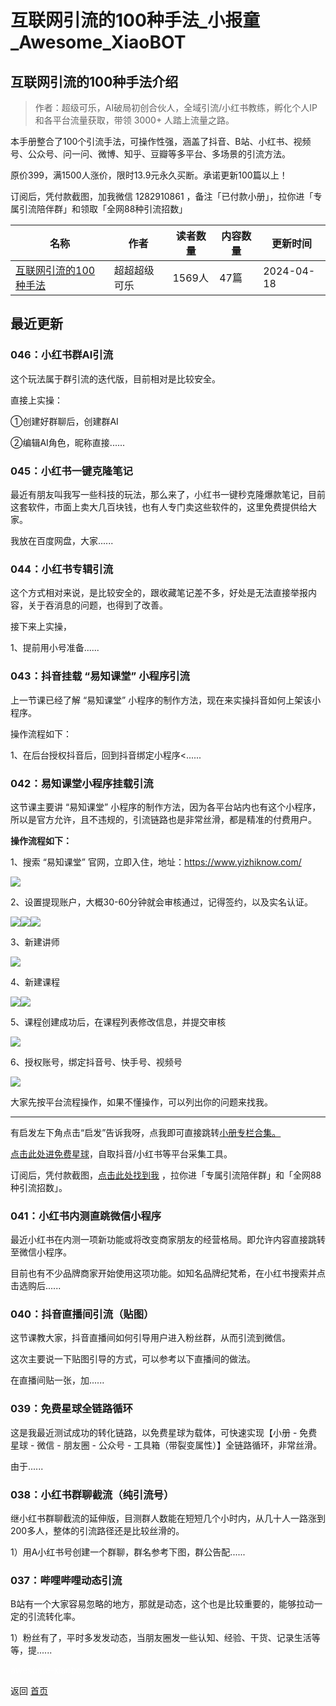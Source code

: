# 互联网引流的100种手法_小报童_Awesome_XiaoBOT

## 互联网引流的100种手法介绍
> 作者：超级可乐，AI破局初创合伙人，全域引流/小红书教练，孵化个人IP和各平台流量获取，带领 3000+ 人踏上流量之路。    
    
本手册整合了100个引流手法，可操作性强，涵盖了抖音、B站、小红书、视频号、公众号、问一问、微博、知乎、豆瓣等多平台、多场景的引流方法。    
    
原价399，满1500人涨价，限时13.9元永久买断。承诺更新100篇以上！    
    
订阅后，凭付款截图，加我微信 1282910861 ，备注「已付款小册」，拉你进「专属引流陪伴群」和领取「全网88种引流招数」  
  


|名称|作者|读者数量|内容数量|更新时间|
|---|---|---|---|---|
|[互联网引流的100种手法](https://xiaobot.net/p/sjnm78?refer=0b133df9-27dc-423b-8101-639049001c13)|超超超级可乐|1569人|47篇|2024-04-18|

## 最近更新
### 046：小红书群AI引流

这个玩法属于群引流的迭代版，目前相对是比较安全。

直接上实操：

①创建好群聊后，创建群AI

②编辑AI角色，昵称直接......

### 045：小红书一键克隆笔记

最近有朋友叫我写一些科技的玩法，那么来了，小红书一键秒克隆爆款笔记，目前这套软件，市面上卖大几百块钱，也有人专门卖这些软件的，这里免费提供给大家。

我放在百度网盘，大家......

### 044：小红书专辑引流

这个方式相对来说，是比较安全的，跟收藏笔记差不多，好处是无法直接举报内容，关于吞消息的问题，也得到了改善。

接下来上实操，

1、提前用小号准备......

### 043：抖音挂载 “易知课堂” 小程序引流

上一节课已经了解 “易知课堂” 小程序的制作方法，现在来实操抖音如何上架该小程序。

操作流程如下：

1、在后台授权抖音后，回到抖音绑定小程序<......

### 042：易知课堂小程序挂载引流

这节课主要讲 “易知课堂” 小程序的制作方法，因为各平台站内也有这个小程序，所以是官方允许，且不违规的，引流链路也是非常丝滑，都是精准的付费用户。

**操作流程如下：**

1、搜索 “易知课堂” 官网，立即入住，地址：<https://www.yizhiknow.com/>

![](https://static.xiaobot.net/file/2024-03-14/359242/87f758dd74378c58ecfb08b6eb396947.png)

2、设置提现账户，大概30-60分钟就会审核通过，记得签约，以及实名认证。

![](https://static.xiaobot.net/file/2024-03-16/359242/8040c8ddfe314f5a244896f02568f7b5.png)![](https://static.xiaobot.net/file/2024-03-16/359242/2640e0390fa50f67a78f613c0b7291a4.png)![](https://static.xiaobot.net/file/2024-03-16/359242/bd9a1df7064a619fe8cd3f0e8f6cb66a.png)

3、新建讲师

![](https://static.xiaobot.net/file/2024-03-16/359242/5cfbfb8ff69e25a19edf2b292bb80c37.png)

4、新建课程

![](https://static.xiaobot.net/file/2024-03-16/359242/faef5ee94c8aa41b91aef2748bc0d5ed.png)![](https://static.xiaobot.net/file/2024-03-16/359242/7f760eaca4a4b1df3cd76b53773a68ac.png)

5、课程创建成功后，在课程列表修改信息，并提交审核

![](https://static.xiaobot.net/file/2024-03-16/359242/3fdb02bf2a176119185ffbb28ff2322c.png)

6、授权账号，绑定抖音号、快手号、视频号

![](https://static.xiaobot.net/file/2024-03-16/359242/8eef9567c2159c3e987876b8144d8184.png)

大家先按平台流程操作，如果不懂操作，可以列出你的问题来找我。

* * *

有启发左下角点击“启发”告诉我呀，点我即可直接跳转[小册专栏合集。](https://xiaobot.net/post/279414f9-91d4-4bca-9ac4-449ac1cd35c7)

[点击此处进免费星球](https://t.zsxq.com/18OybJ2pm)，自取抖音/小红书等平台采集工具。

订阅后，凭付款截图，[点击此处找到我](https://xiaobot.net/post/279414f9-91d4-4bca-9ac4-449ac1cd35c7)
，拉你进「专属引流陪伴群」和「全网88种引流招数」。

### 041：小红书内测直跳微信小程序

最近小红书在内测一项新功能或将改变商家朋友的经营格局。即允许内容直接跳转至微信小程序。

目前也有不少品牌商家开始使用这项功能。如知名品牌纪梵希，在小红书搜索并点击选购后......

### 040：抖音直播间引流（贴图）

这节课教大家，抖音直播间如何引导用户进入粉丝群，从而引流到微信。

这次主要说一下贴图引导的方式，可以参考以下直播间的做法。

在直播间贴一张，加......

### 039：免费星球全链路循环

这是我最近测试成功的转化链路，以免费星球为载体，可快速实现【小册 - 免费星球 - 微信 - 朋友圈 - 公众号 -
工具箱（带裂变属性）】全链路循环，非常丝滑。

由于......

### 038：小红书群聊截流（纯引流号）

继小红书群聊截流的延伸版，目测群人数能在短短几个小时内，从几十人一路涨到200多人，整体的引流路径还是比较丝滑的。

1）用A小红书号创建一个群聊，群名参考下图，群公告配......

### 037：哔哩哔哩动态引流

B站有一个大家容易忽略的地方，那就是动态，这个也是比较重要的，能够拉动一定的引流转化率。

1）粉丝有了，平时多发发动态，当朋友圈发一些认知、经验、干货、记录生活等等，提......


<a href="https://github.com/Reno9527/awesome-xiaobot" style="color: white; text-decoration: none;">awesome-xiaobot</a>

返回 [首页](../README.md)
